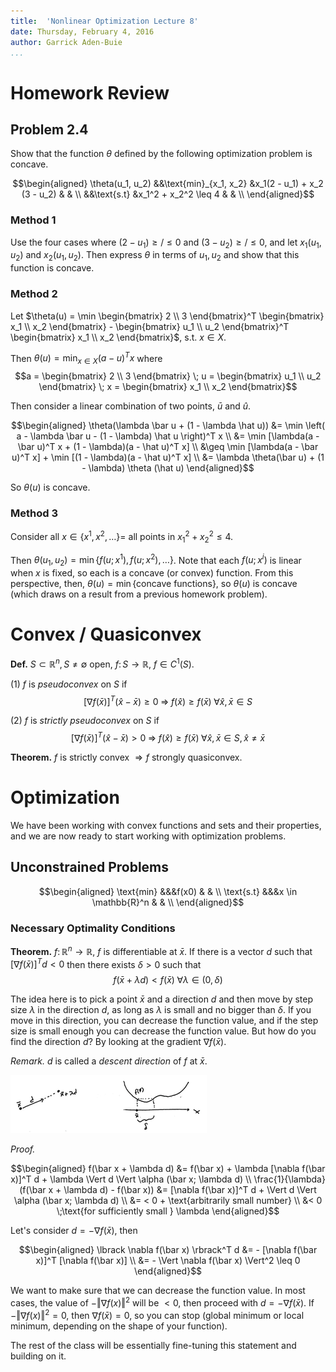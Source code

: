 ```yaml
---
title:  'Nonlinear Optimization Lecture 8'
date: Thursday, February 4, 2016
author: Garrick Aden-Buie
...
```


# Homework Review

## Problem 2.4

Show that the function $\theta$ defined by the following optimization problem is concave.

$$\begin{aligned}
\theta(u_1, u_2) &&\text{min}_{x_1, x_2} &x_1(2 - u_1) + x_2 (3 - u_2)	& 	& \\
&&\text{s.t}	&x_1^2 + x_2^2 \leq 4		&	& \\
\end{aligned}$$

### Method 1

Use the four cases where $(2 - u_1) \geq / \leq 0$ and $(3-u_2) \geq / \leq 0$, and let $x_1(u_1, u_2)$ and $x_2(u_1, u_2)$.
Then express $\theta$ in terms of $u_1, u_2$ and show that this function is concave.

### Method 2

Let $\theta(u) = \min \begin{bmatrix} 2 \\ 3 \end{bmatrix}^T \begin{bmatrix} x_1 \\ x_2 \end{bmatrix} - \begin{bmatrix} u_1 \\ u_2 \end{bmatrix}^T \begin{bmatrix} x_1 \\ x_2 \end{bmatrix}$, s.t. $x \in X$.

Then $\theta(u) = \min_{x \in X} (a - u)^T x$ where $$a = \begin{bmatrix} 2 \\ 3 \end{bmatrix} \; u = \begin{bmatrix} u_1 \\ u_2 \end{bmatrix} \; x = \begin{bmatrix} x_1 \\ x_2 \end{bmatrix}$$

Then consider a linear combination of two points, $\bar u$ and $\hat u$.

$$\begin{aligned}
\theta(\lambda \bar u + (1 - \lambda \hat u)) &= \min \left( a - \lambda \bar u - (1 - \lambda) \hat u \right)^T x \\
&= \min [\lambda(a - \bar u)^T x + (1 - \lambda)(a - \hat u)^T x] \\
&\geq \min [\lambda(a - \bar u)^T x] + \min [(1 - \lambda)(a - \hat u)^T x] \\
&= \lambda \theta(\bar u) + (1 - \lambda) \theta (\hat u)
\end{aligned}$$

So $\theta(u)$ is concave.

### Method 3

Consider all $x \in \{x^1, x^2, \dots \} =$ all points in $x_1^2 + x_2^2 \leq 4$.

Then $\theta(u_1, u_2) = \min \{f(u;x^1), f(u;x^2), \dots \}$. Note that each $f(u;x^i)$ is linear when $x$ is fixed, so each is a concave (or convex) function.
From this perspective, then, $\theta(u) = \min \{\text{concave functions}\}$, so $\theta(u)$ is concave (which draws on a result from a previous homework problem).

# Convex / Quasiconvex

**Def.** $S \subset \mathbb{R}^n, S \neq \emptyset$ open, $f \colon S \to \mathbb{R}$, $f \in C^1(S)$.

(1) $f$ is *pseudoconvex* on $S$ if $$[\nabla f(\bar x)]^T (\hat x - \bar x) \geq 0 \;\Rightarrow\; f(\hat x) \geq f(\bar x) \;\forall \hat x, \bar x \in S$$

(2) $f$ is *strictly pseudoconvex* on $S$ if $$[\nabla f(\bar x)]^T (\hat x - \bar x) > 0 \;\Rightarrow\; f(\hat x) \geq f(\bar x) \;\forall \hat x, \bar x \in S, \hat x \neq \bar x$$

**Theorem.** $f$ is strictly convex $\Rightarrow f$ strongly quasiconvex.

# Optimization

We have been working with convex functions and sets and their properties, and we are now ready to start working with optimization problems.

## Unconstrained Problems

$$\begin{aligned}
\text{min}	&&&f(x0)	& 	& \\
\text{s.t}	&&&x \in \mathbb{R}^n		&	& \\
\end{aligned}$$

### Necessary Optimality Conditions

**Theorem.** $f \colon \mathbb{R}^n \to \mathbb{R}$, $f$ is differentiable at $\bar x$. If there is a vector $d$ such that $[\nabla f(\bar x)]^T d < 0$ then there exists $\delta >0$ such that $$f(\bar x + \lambda d)< f(\bar x) \;\forall \lambda \in (0, \delta)$$

The idea here is to pick a point $\bar x$ and a direction $d$ and then move by step size $\lambda$ in the direction $d$, as long as $\lambda$ is small and no bigger than $\delta$.
If you move in this direction, you can decrease the function value, and if the step size is small enough you can decrease the function value.
But how do you find the direction $d$?
By looking at the gradient $\nabla f(\bar x)$.

*Remark.* $d$ is called a *descent direction* of $f$ at $\bar x$.

![Demonstration of step and choice of maximum step size $\delta$.](images/lec8/8-1.png)

*Proof.*

$$\begin{aligned}
f(\bar x + \lambda d) &= f(\bar x) + \lambda [\nabla f(\bar x)]^T d + \lambda \Vert d \Vert \alpha (\bar x; \lambda d) \\
\frac{1}{\lambda} (f(\bar x + \lambda d) - f(\bar x)) &= [\nabla f(\bar x)]^T d + \Vert d \Vert \alpha (\bar x; \lambda d) \\
&= <  0 + \text{arbitrarily small number} \\
&< 0 \;\text{for sufficiently small } \lambda
\end{aligned}$$

Let's consider $d = - \nabla f(\bar x)$, then

$$\begin{aligned}
\lbrack \nabla f(\bar x) \rbrack^T d &= - [\nabla f(\bar x)]^T [\nabla f(\bar x)] \\
&= - \Vert \nabla f(\bar x) \Vert^2 \leq 0
\end{aligned}$$

We want to make sure that we can decrease the function value.
In most cases, the value of $- \Vert \nabla f(x) \Vert^2$ will be $< 0$, then proceed with $d = - \nabla f(\bar x)$. If $- \Vert \nabla f(x) \Vert^2 = 0$, then $\nabla f(\bar x) = 0$, so you can stop (global minimum or local minimum, depending on the shape of your function).

The rest of the class will be essentially fine-tuning this statement and building on it.

